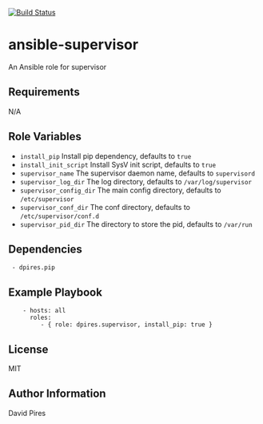 [![Build Status](https://travis-ci.org/dpires/ansible-supervisor.svg)](https://travis-ci.org/dpires/ansible-supervisor)

ansible-supervisor
=========

An Ansible role for supervisor

Requirements
------------

N/A

Role Variables
--------------

 - `install_pip` Install pip dependency, defaults to `true`
 - `install_init_script` Install SysV init script, defaults to `true`
 - `supervisor_name` The supervisor daemon name, defaults to `supervisord`
 - `supervisor_log_dir` The log directory, defaults to `/var/log/supervisor`
 - `supervisor_config_dir` The main config directory, defaults to `/etc/supervisor`
 - `supervisor_conf_dir` The conf directory, defaults to `/etc/supervisor/conf.d`
 - `supervisor_pid_dir` The directory to store the pid, defaults to `/var/run`


Dependencies
------------

```
 - dpires.pip
```

Example Playbook
----------------

```
    - hosts: all 
      roles:
         - { role: dpires.supervisor, install_pip: true }
```

License
-------

MIT

Author Information
------------------

David Pires
